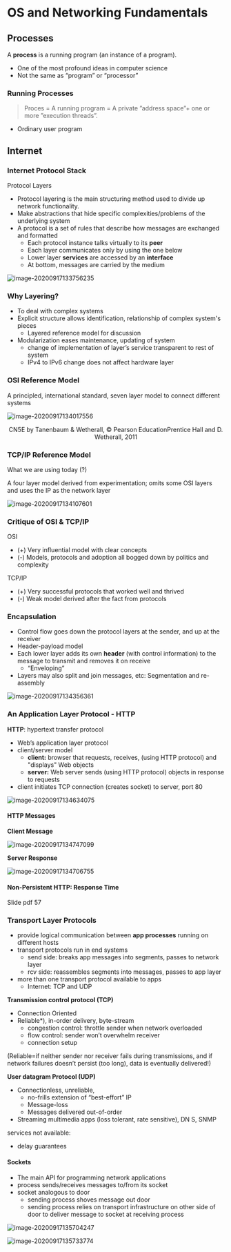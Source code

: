# OS and Networking Fundamentals



## Processes

A **process** is a running program (an instance of a program).

* One of the most profound ideas in computer science
* Not the same as “program” or “processor”





### Running Processes

> Proces = A running program = A private ”address space”+ one or more ”execution threads”.

* Ordinary user program





## Internet



### Internet Protocol Stack

Protocol Layers

* Protocol layering is the main structuring method used to divide up network functionality.
* Make abstractions that hide specific complexities/problems of the underlying system
* A protocol is a set of rules that describe how messages are exchanged and formatted
    * Each protocol instance talks virtually to its **peer**
    * Each layer communicates only by using the one below
    * Lower layer **services** are accessed by an **interface**
    * At bottom, messages are carried by the medium



![image-20200917133756235](images/04-multicast/image-20200917133756235.png)



### Why Layering?

* To deal with complex systems
* Explicit structure allows identification, relationship of complex system's pieces
    * Layered reference model for discussion
* Modularization eases maintenance, updating of system
    * change of implementation of layer’s service transparent to rest of system
    * IPv4 to IPv6 change does not affect hardware layer



### OSI Reference Model

A principled, international standard, seven layer model to connect different systems

![image-20200917134017556](images/04-multicast/image-20200917134017556.png)

<center>CN5E by Tanenbaum & Wetherall, © Pearson EducationPrentice Hall and D. Wetherall, 2011</center>



### TCP/IP Reference Model

What we are using today (?)

A four layer model derived from experimentation; omits some OSI layers and uses the IP as the network layer

![image-20200917134107601](images/04-multicast/image-20200917134107601.png)



### Critique of OSI & TCP/IP

OSI

* (+) Very influential model with clear concepts
* (-) Models, protocols and adoption all bogged down by politics and complexity

TCP/IP

* (+) Very successful protocols that worked well and thrived
* (-) Weak model derived after the fact from protocols



### Encapsulation

* Control flow goes down the protocol layers at the sender, and up at the receiver
* Header-payload model
* Each lower layer adds its own **header** (with control information) to the message to transmit and removes it on receive
    * “Enveloping”
* Layers may also split and join messages, etc: Segmentation and re-assembly



![image-20200917134356361](images/04-multicast/image-20200917134356361.png)



### An Application Layer Protocol - HTTP

**HTTP**: hypertext transfer protocol

* Web’s application layer protocol
* client/server model
    * **client:** browser that requests, receives, (using HTTP protocol) and "displays" Web objects
    * **server:** Web server sends (using HTTP protocol) objects in response to requests
* client initiates TCP connection (creates socket) to server, port 80

![image-20200917134634075](images/04-multicast/image-20200917134634075.png)



#### HTTP Messages

**Client Message**

![image-20200917134747099](images/04-multicast/image-20200917134747099.png)

**Server Response**



![image-20200917134706755](images/04-multicast/image-20200917134706755.png)



#### Non-Persistent HTTP: Response Time

Slide pdf 57







### Transport Layer Protocols

* provide logical communication between **app processes** running on different hosts
* transport protocols run in end systems
    * send side: breaks app messages into segments, passes to network layer
    * rcv side: reassembles segments into messages, passes to app layer
* more than one transport protocol available to apps
    * Internet: TCP and UDP



**Transmission control protocol (TCP)**

* Connection Oriented
* Reliable*), in-order delivery, byte-stream
    * congestion control: throttle sender when network overloaded
    * flow control: sender won’t overwhelm receiver
    * connection setup

(Reliable=if neither sender nor receiver fails during transmissions, and if network failures doesn’t persist (too long), data is eventually delivered!)



**User datagram Protocol (UDP)**

* Connectionless, unreliable,
    * no-frills extension of “best-effort” IP
    * Message-loss
    * Messages delivered out-of-order
* Streaming multimedia apps (loss tolerant, rate sensitive), DN S, SNMP



services not available:

* delay guarantees





#### Sockets

* The main API for programming network applications
* process sends/receives messages to/from its socket
* socket analogous to door
    * sending process shoves message out door
    * sending process relies on transport infrastructure on other side of door to deliver message to socket at receiving process

![image-20200917135704247](images/04-multicast/image-20200917135704247.png)



![image-20200917135733774](images/04-multicast/image-20200917135733774.png)

